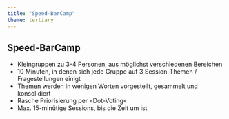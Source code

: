 ```yaml
---
title: "Speed-BarCamp"
theme: tertiary
---
```

## Speed-BarCamp

- Kleingruppen zu 3-4 Personen, aus möglichst verschiedenen Bereichen
- 10 Minuten, in denen sich jede Gruppe auf 3 Session-Themen / Fragestellungen einigt
- Themen werden in wenigen Worten vorgestellt, gesammelt und konsolidiert 
- Rasche Priorisierung per »Dot-Voting«
- Max. 15-minütige Sessions, bis die Zeit um ist
